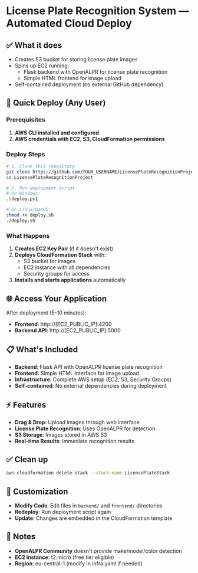 # License Plate Recognition System — Automated Cloud Deploy

## ✅ What it does
- Creates S3 bucket for storing license plate images
- Spins up EC2 running:
  - Flask backend with OpenALPR for license plate recognition
  - Simple HTML frontend for image upload
- Self-contained deployment (no external GitHub dependency)

## 🚀 Quick Deploy (Any User)

### Prerequisites
1. **AWS CLI installed and configured**
2. **AWS credentials with EC2, S3, CloudFormation permissions**

### Deploy Steps
```bash
# 1. Clone this repository
git clone https://github.com/YOUR_USERNAME/LicensePlateRecognitionProject.git
cd LicensePlateRecognitionProject

# 2. Run deployment script
# On Windows:
.\deploy.ps1

# On Linux/macOS:
chmod +x deploy.sh
./deploy.sh
```

### What Happens
1. **Creates EC2 Key Pair** (if it doesn't exist)
2. **Deploys CloudFormation Stack** with:
   - S3 bucket for images
   - EC2 instance with all dependencies
   - Security groups for access
3. **Installs and starts applications** automatically

## 🌐 Access Your Application
After deployment (5-10 minutes):
- **Frontend**: http://[EC2_PUBLIC_IP]:4200
- **Backend API**: http://[EC2_PUBLIC_IP]:5000

## 📋 What's Included
- **Backend**: Flask API with OpenALPR license plate recognition
- **Frontend**: Simple HTML interface for image upload
- **Infrastructure**: Complete AWS setup (EC2, S3, Security Groups)
- **Self-contained**: No external dependencies during deployment

## ⚡ Features
- **Drag & Drop**: Upload images through web interface
- **License Plate Recognition**: Uses OpenALPR for detection
- **S3 Storage**: Images stored in AWS S3
- **Real-time Results**: Immediate recognition results

## ✅ Clean up
```bash
aws cloudformation delete-stack --stack-name LicensePlateStack
```

## 🔧 Customization
- **Modify Code**: Edit files in `backend/` and `frontend/` directories
- **Redeploy**: Run deployment script again
- **Update**: Changes are embedded in the CloudFormation template

## 📌 Notes
- **OpenALPR Community** doesn't provide make/model/color detection
- **EC2 Instance**: t2.micro (free tier eligible)
- **Region**: eu-central-1 (modify in infra.yaml if needed)